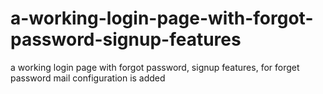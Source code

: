# a-working-login-page-with-forgot-password-signup-features
a working login page with forgot password, signup features, for forget password mail configuration is added
